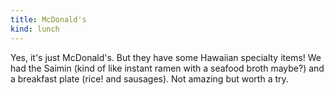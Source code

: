 ```yaml
---
title: McDonald's
kind: lunch
---
```

Yes, it's just McDonald's. But they have some Hawaiian specialty items! We had the Saimin (kind of like instant ramen with a seafood broth maybe?) and a breakfast plate (rice! and sausages). Not amazing but worth a try.

